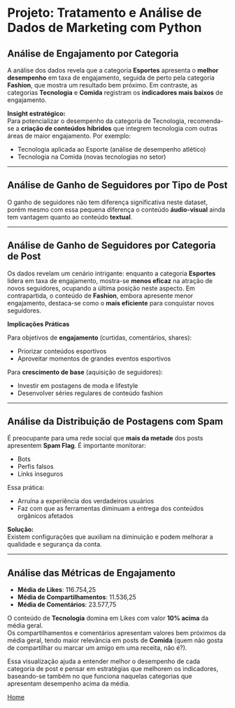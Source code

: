 # Projeto: Tratamento e Análise de Dados de Marketing com Python 

## Análise de Engajamento por Categoria

A análise dos dados revela que a categoria **Esportes** apresenta o **melhor desempenho** em taxa de engajamento, seguida de perto pela categoria **Fashion**, que mostra um resultado bem próximo. Em contraste, as categorias **Tecnologia** e **Comida** registram os **indicadores mais baixos** de engajamento.

**Insight estratégico:**  
Para potencializar o desempenho da categoria de Tecnologia, recomenda-se a **criação de conteúdos híbridos** que integrem tecnologia com outras áreas de maior engajamento. Por exemplo:  
- Tecnologia aplicada ao Esporte (análise de desempenho atlético)  
- Tecnologia na Comida (novas tecnologias no setor)  

---

## Análise de Ganho de Seguidores por Tipo de Post

O ganho de seguidores não tem diferença significativa neste dataset, porém mesmo com essa pequena diferença o conteúdo **áudio-visual** ainda tem vantagem quanto ao conteúdo **textual**.

---

## Análise de Ganho de Seguidores por Categoria de Post

Os dados revelam um cenário intrigante: enquanto a categoria **Esportes** lidera em taxa de engajamento, mostra-se **menos eficaz** na atração de novos seguidores, ocupando a última posição neste aspecto. Em contrapartida, o conteúdo de **Fashion**, embora apresente menor engajamento, destaca-se como o **mais eficiente** para conquistar novos seguidores.

**Implicações Práticas**  

Para objetivos de **engajamento** (curtidas, comentários, shares):  
- Priorizar conteúdos esportivos  
- Aproveitar momentos de grandes eventos esportivos  

Para **crescimento de base** (aquisição de seguidores):  
- Investir em postagens de moda e lifestyle  
- Desenvolver séries regulares de conteúdo fashion  

---

## Análise da Distribuição de Postagens com Spam

É preocupante para uma rede social que **mais da metade** dos posts apresentem **Spam Flag**. É importante monitorar:  
- Bots  
- Perfis falsos  
- Links inseguros  

Essa prática:  
- Arruína a experiência dos verdadeiros usuários  
- Faz com que as ferramentas diminuam a entrega dos conteúdos orgânicos afetados  

**Solução:**  
Existem configurações que auxiliam na diminuição e podem melhorar a qualidade e segurança da conta.

---

## Análise das Métricas de Engajamento

- **Média de Likes**: 116.754,25  
- **Média de Compartilhamentos**: 11.536,25  
- **Média de Comentários**: 23.577,75  

O conteúdo de **Tecnologia** domina em Likes com valor **10% acima** da média geral.  
Os compartilhamentos e comentários apresentam valores bem próximos da média geral, tendo maior relevância em posts de **Comida** (quem não gosta de compartilhar ou marcar um amigo em uma receita, não é?).

Essa visualização ajuda a entender melhor o desempenho de cada categoria de post e pensar em estratégias que melhorem os indicadores, baseando-se também no que funciona naquelas categorias que apresentam desempenho acima da média.

[Home](./)
